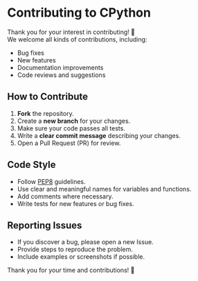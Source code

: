 # Contributing to CPython

Thank you for your interest in contributing! 🙌  
We welcome all kinds of contributions, including:
- Bug fixes
- New features
- Documentation improvements
- Code reviews and suggestions

## How to Contribute
1. **Fork** the repository.
2. Create a **new branch** for your changes.
3. Make sure your code passes all tests.
4. Write a **clear commit message** describing your changes.
5. Open a Pull Request (PR) for review.

## Code Style
- Follow [PEP8](https://peps.python.org/pep-0008/) guidelines.
- Use clear and meaningful names for variables and functions.
- Add comments where necessary.
- Write tests for new features or bug fixes.

## Reporting Issues
- If you discover a bug, please open a new Issue.
- Provide steps to reproduce the problem.
- Include examples or screenshots if possible.

Thank you for your time and contributions! 💙